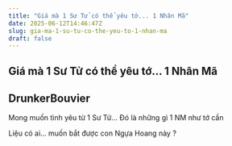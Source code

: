 ```yaml
---
title: "Giá mà 1 Sư Tử có thể yêu tớ... 1 Nhân Mã"
date: 2025-06-12T14:46:47Z
slug: gia-ma-1-su-tu-co-the-yeu-to-1-nhan-ma
draft: false
---
```


## Giá mà 1 Sư Tử có thể yêu tớ... 1 Nhân Mã

## DrunkerBouvier

Mong muốn tình yêu từ 1 Sư Tử... Đó là những gì 1 NM như tớ cần 
 
 
Liệu có ai... muốn bắt được con Ngựa Hoang này ?